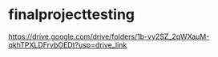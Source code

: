 # finalprojecttesting
[https://drive.google.com/drive/folders/1b-vy2SZ_2qWXauM-qkhTPXLDFrvbOEDt?usp=drive_link
](https://drive.google.com/drive/folders/1b-vy2SZ_2qWXauM-qkhTPXLDFrvbOEDt?usp=sharing)
